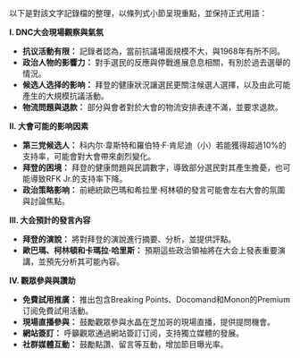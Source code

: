 以下是對該文字記錄檔的整理，以條列式小節呈現重點，並保持正式用語：

**I.  DNC大会現場觀察與氣氛**

*   **抗议活動有限：** 記錄者認為，當前抗議場面規模不大，與1968年有所不同。
*   **政治人物的影響力：** 對手選民的反應與停戰進展息息相關，有別於過去選舉的情況。
*   **候选人选择的影响：**  拜登的健康狀況讓選民更關注候選人選擇，以及由此可能產生的大規模抗議活動。
*   **物流問題與退款：**  部分與會者對於大會的物流安排表達不滿，並要求退款。

**II. 大會可能的影响因素**

*   **第三党候选人：**  科内尔·韋斯特和羅伯特·F·肯尼迪（小）若能獲得超過10%的支持率，可能會對大會帶來劇烈變化。
*   **拜登的困境：** 拜登的健康問題與民調數字，導致部分選民對其產生擔憂，也可能導致RFK Jr.的支持率下降。
*   **政治策略影响：** 前總統歐巴瑪和希拉里·柯林頓的發言可能會左右大會的氛圍與討論焦點。

**III. 大会預計的發言內容**

*   **拜登的演說：** 將對拜登的演說進行摘要、分析，並提供評點。
*   **歐巴瑪、柯林頓和卡瑪拉·哈里斯：** 預期這些政治領袖將在大会上發表重要演講，並預先分析其可能內容。

**IV. 觀眾參與與讚助**

*   **免費試用推廣：** 推出包含Breaking Points、Docomand和Monon的Premium订阅免費試用活動。
*   **現場直播參與：**  鼓勵觀眾參與水晶在芝加哥的現場直播，提供提問機會。
*   **網站簽訂：**  呼籲觀眾通過網站簽訂订阅，支持獨立媒體的發展。
*   **社群媒體互動：**  鼓勵點讚、留言等互動，增加節目曝光率。